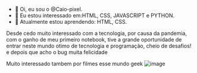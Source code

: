 - 👋 Oi, eu sou o @Caio-pixel.
- 👀 Eu estou interessado em:HTML, CSS, JAVASCRIPT e PYTHON.
- 🌱 Atualmente estou aprendendo:  HTML, CSS.

Desde cedo muito interessado com a tecnologia, por causa da pandemia, com o ganho de meu primeiro notebook, tive a grande oportunidade de entrar neste mundo otimo de tecnologia e programação, cheio de desafios! e depois que acho o bug muita felicidade

Muito interessado tambem por filmes esse mundo geek
![image](https://user-images.githubusercontent.com/75501510/129817869-df3b8176-6eb1-4c78-b904-2fee31f08997.png)

